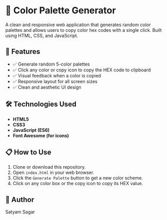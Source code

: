 # 🎨 Color Palette Generator

A clean and responsive web application that generates random color palettes and allows users to copy color hex codes with a single click. Built using HTML, CSS, and JavaScript.

## 🚀 Features

- ✅ Generate random 5-color palettes
- ✅ Click any color or copy icon to copy the HEX code to clipboard
- ✅ Visual feedback when a color is copied
- ✅ Responsive layout for all screen sizes
- ✅ Clean and aesthetic UI design



## 🛠️ Technologies Used

- **HTML5**
- **CSS3**
- **JavaScript (ES6)**
- **Font Awesome (for icons)**

## 📋 How to Use

1. Clone or download this repository.
2. Open `index.html` in your web browser.
3. Click the `Generate Palette` button to get a new color scheme.
4. Click on any color box or the copy icon to copy its HEX value.

## 📌 Author
Satyam Sagar


